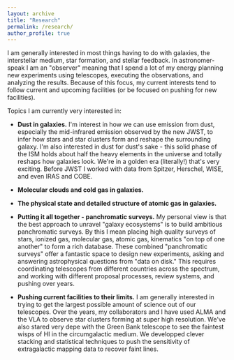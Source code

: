 ```yaml
---
layout: archive
title: "Research"
permalink: /research/
author_profile: true
---
```


I am generally interested in most things having to do with galaxies, the interstellar medium, star formation, and stellar feedback. In astronomer-speak I am an "observer" meaning that I spend a lot of my energy planning new experiments using telescopes, executing the observations, and analyzing the results. Because of this focus, my current interests tend to follow current and upcoming facilities (or be focused on pushing for new facilities).

Topics I am currently very interested in:

* **Dust in galaxies.** I'm interest in how we can use emission from dust, especially the mid-infrared emission observed by the new JWST, to infer how stars and star clusters form and reshape the surrounding galaxy. I'm also interested in dust for dust's sake - this solid phase of the ISM holds about half the heavy elements in the universe and totally reshaps how galaxies look. We're in a golden era (literally!) that's very exciting. Before JWST I worked with data from Spitzer, Herschel, WISE, and even IRAS and COBE.

* **Molecular clouds and cold gas in galaxies.** 

* **The physical state and detailed structure of atomic gas in galaxies.**

* **Putting it all together - panchromatic surveys.** My personal view is that the best approach to unravel "galaxy ecosystems" is to build ambitious panchromatic surveys. By this I mean placing high quality surveys of stars, ionized gas, molecular gas, atomic gas, kinematics "on top of one another" to form a rich database. These combined "panchromatic surveys" offer a fantastic space to design new experiments, asking and answering astrophysical questions from "data on disk." This requires coordinating telescopes from different countries across the spectrum, and working with different proposal processes, review systems, and pushing over years.

* **Pushing current facilities to their limits.** I am generally interested in trying to get the largest possible amount of science out of our telescopes. Over the years, my collaborators and I have used ALMA and the VLA to observe star clusters forming at super high resolution. We've also stared very depe with the Green Bank telescope to see the faintest wisps of HI in the circumgalactic medium. We developped clever stacking and statistical techniques to push the sensitivity of extragalactic mapping data to recover faint lines.
